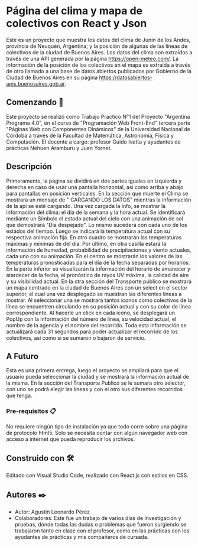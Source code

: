 # Página del clima y mapa de colectivos con React y Json

Este es un proyecto que muestra los datos del clima de Junín de los Andes, provincia de Neuquén, Argentina; y la posición de algunas de las líneas de colectivos de la ciudad de Buenos Aires. Los datos del clima son extraídos a través de una API generada por la página https://open-meteo.com/. La información de la posición de los colectivos en el mapa es extraída a través de otro llamado a una base de datos abiertos publicados por Gobierno de la Ciudad de Buenos Aires en su página https://datosabiertos-apis.buenosaires.gob.ar. 

## Comenzando 🚀

Este proyecto se realizó como Trabajo Practico N°1 del Proyecto "Argentina Programa 4.0", en el curso de "Programación Web Front-End" tercera parte "Páginas Web con Componentes Dinámicos" de la Universidad Nacional de Córdoba a través de la Facultad de Matemática, Astronomía, Física y Computación. El docente a cargo: profesor Guido Ivetta y ayudantes de prácticas Nehuen Aramburu y Juan Yornet.

## Descripción 

Primeramente, la página se dividirá en dos partes iguales en izquierda y derecha en caso de usar una pantalla horizontal, así como arriba y abajo para pantallas en posición verticales.
En la sección que muerte el Clima se mostrara un mensaje de " CARGANDO LOS DATOS" mientras la información de la api se esté cargando. Una vez cargada la info, se mostrar la información del clima: el día de la semana y la hora actual. Se identificará mediante un Símbolo el estado actual del cielo con una animación de sol que demostrará "Dia despejado". Lo mismo sucederá con cada uno de los estados del tiempo. Luego se indicará la temperatura actual con su respectiva animación fija. En otro cuadro se mostrarán las temperaturas máximas y mínimas de del día. Por último, en otra casilla estará la información de humedad, probabilidad de precipitaciones y viento actuales, cada uno con su animación. 
En el centro se mostrarán los valores de las temperaturas pronosticadas para el día de la fecha separadas por horarios.
En la parte inferior se visualizarán la información del horario de amanecer y atardecer de la fecha, el pronóstico de rayos UV máxima, la calidad de aire y su visibilidad actual.
En la otra sección del Transporte público se mostrará un mapa centrado en la ciudad de Buenos Aires con un select en el sector superior, el cual una vez desplegado se muestran las diferentes líneas a mostrar. Al seleccionar una se mostrará tantos iconos como colectivos de la línea se encuentren circulando en su posición actual y con su color de línea correspondiente. Al hacerle un click en cada icono, se desplegará un PopUp con la información del número de línea, su velocidad actual, el nombre de la agencia y el nombre del recorrido. Toda esta información se actualizará cada 31 segundos para poder actualizar el recorrido de los colectivos, así como si se sumaron o bajaron de servicio.



## A Futuro
Esta es una primera entrega, luego el proyecto se ampliará para que el usuario pueda seleccionar la ciudad y se mostrará la información actual de la misma. En la sección del Transporte Publico se le sumara otro selector, con uno se podrá elegir las líneas y con el otro sus diferentes recorridos que tenga.

### Pre-requisitos 📋

No requiere ningún tipo de instalación ya que todo corre sobre una página de protocolo html5. Solo se necesita contar con algún navegador web con acceso a internet que pueda reproducir los archivos.



## Construido con 🛠️

Editado con Visual Studio Code, realizado con React.js con estilos en CSS.

## Autores ✒️

- Autor: Agustín Leonardo Pérez
- Colaboradores: Este fue un trabajo de varios días de investigación y pruebas, donde todas las dudas o problemas que fueron surgiendo se trabajaron tanto en clase con el profesor, como en las prácticas con los ayudantes de prácticas y mis compañeros de cursada.

